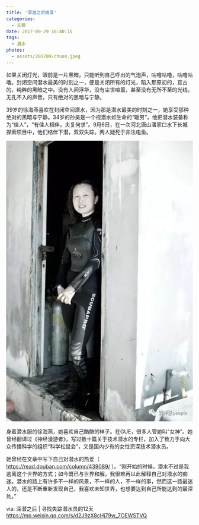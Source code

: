 ```yaml
---
title: '深潜之后摘录'
categories:
  - 文摘
date: 2017-09-29 16:40:15
tags:
  - 潜水
photos:
  - assets/201709/chuan.jpeg
---
```


如果关闭灯光，眼前是一片黑暗，只能听到自己呼出的气泡声，咕噜咕噜，咕噜咕噜。封闭空间潜水最美的时刻之一，便是关闭所有的灯光，陷入那原初的，亘古的，纯粹的黑暗之中。没有人间浮华，没有尘世喧嚣，甚至没有无所不至的光线，无孔不入的声音，只有绝对的黑暗与宁静。

<!--more-->

39岁的徐海燕喜欢在封闭空间潜水，因为那是潜水最美的时刻之一，她享受那种绝对的黑暗与宁静。34岁的孙昊是一个视潜水如生命的“暖男”，他把潜水装备称为“佳人”，“有佳人相伴，夫复何求”。9月6日，在一次河北唐山潘家口水下长城探索项目中，他们结伴下潜，双双失踪。两人疑死于非法电鱼。

![身着潜水服的徐海燕，她喜欢自己酷酷的样子。](/assets/201709/xu.jpg)

身着潜水服的徐海燕，她喜欢自己酷酷的样子。在GUE，很多人管她叫“女神”。她曾经翻译过《神经漫游者》，写过数十篇关于技术潜水的专栏，加入了致力于向大众传播科学的组织“科学松鼠会”，又是国内少有的女性资深技术潜水员。

她曾经在文章中写下自己对潜水的热爱（ https://read.douban.com/column/439089/ ）。“刚开始的时候，潜水不过是我逃离这个世界的方式；如今既已与世界和解，我很难再以此解释自己对潜水的痴迷。潜水的路上有许多不一样的风景，不一样的人，不一样的事，然而这一路最迷人的，还是不断重新发现自己，我喜欢未知世界，也想要达到自己所能达到的最深处。”

via: 深潜之后 | 寻找失踪潜水员的12天 https://mp.weixin.qq.com/s/d2J9zX8cHj79w_7OEWSTVQ
